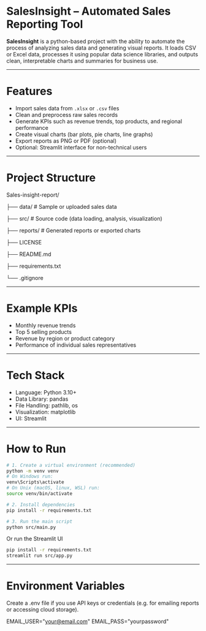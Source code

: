 # SalesInsight – Automated Sales Reporting Tool

**SalesInsight** is a python-based project with the ability to automate the process of analyzing sales data and generating visual reports. It loads CSV or Excel data, processes it using popular data science libraries, and outputs clean, interpretable charts and summaries for business use.

---------

# Features

- Import sales data from `.xlsx` or `.csv` files  
- Clean and preprocess raw sales records  
- Generate KPIs such as revenue trends, top products, and regional performance  
- Create visual charts (bar plots, pie charts, line graphs)  
- Export reports as PNG or PDF (optional)  
- Optional: Streamlit interface for non-technical users

---

# Project Structure

Sales-insight-report/

├── data/      # Sample or uploaded sales data

├── src/       # Source code (data loading, analysis, visualization)

├── reports/   # Generated reports or exported charts

├── LICENSE

├── README.md

├── requirements.txt

└── .gitignore

---

# Example KPIs

- Monthly revenue trends
- Top 5 selling products
- Revenue by region or product category
- Performance of individual sales representatives

---

# Tech Stack

- Language:      Python 3.10+
- Data Library:  pandas
- File Handling: pathlib, os
- Visualization: matplotlib
- UI:            Streamlit

---

# How to Run

```bash
# 1. Create a virtual environment (recommended)
python -m venv venv
# On Windows run:
venv\Scripts\activate
# On Unix (macOS, linux, WSL) run:
source venv/bin/activate   

# 2. Install dependencies
pip install -r requirements.txt

# 3. Run the main script
python src/main.py
```

Or run the Streamlit UI

```bash
pip install -r requirements.txt
streamlit run src/app.py
```

---

# Environment Variables
Create a .env file if you use API keys or credentials (e.g. for emailing reports or accessing cloud storage).

EMAIL_USER="your@email.com"
EMAIL_PASS="yourpassword"
